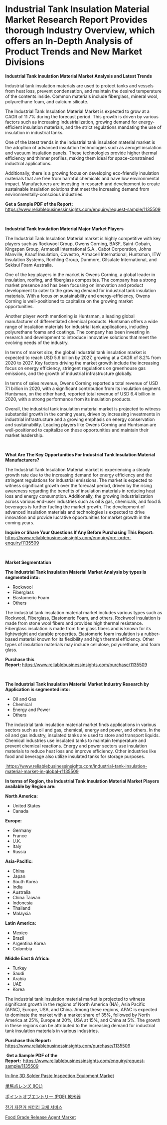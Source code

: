 <p><h1>Industrial Tank Insulation Material Market Research Report Provides thorough Industry Overview, which offers an In-Depth Analysis of Product Trends and New Market Divisions</h1></p><p><strong>Industrial Tank Insulation Material Market Analysis and Latest Trends</strong></p>
<p><p>Industrial tank insulation materials are used to protect tanks and vessels from heat loss, prevent condensation, and maintain the desired temperature of the contents inside. Common materials include fiberglass, mineral wool, polyurethane foam, and calcium silicate.</p><p>The Industrial Tank Insulation Material Market is expected to grow at a CAGR of 11.7% during the forecast period. This growth is driven by various factors such as increasing industrialization, growing demand for energy-efficient insulation materials, and the strict regulations mandating the use of insulation in industrial tanks.</p><p>One of the latest trends in the industrial tank insulation material market is the adoption of advanced insulation technologies such as aerogel insulation and vacuum insulation panels. These technologies provide higher thermal efficiency and thinner profiles, making them ideal for space-constrained industrial applications.</p><p>Additionally, there is a growing focus on developing eco-friendly insulation materials that are free from harmful chemicals and have low environmental impact. Manufacturers are investing in research and development to create sustainable insulation solutions that meet the increasing demand from environmentally-conscious industries.</p></p>
<p><strong>Get a Sample PDF of the Report:&nbsp;</strong> <a href="https://www.reliablebusinessinsights.com/enquiry/request-sample/1135509">https://www.reliablebusinessinsights.com/enquiry/request-sample/1135509</a></p>
<p>&nbsp;</p>
<p><strong>Industrial Tank Insulation Material Major Market Players</strong></p>
<p><p>The Industrial Tank Insulation Material market is highly competitive with key players such as Rockwool Group, Owens Corning, BASF, Saint-Gobain, Kingspan Group, Armacell International S.A., Cabot Corporation, Johns Manville, Knauf Insulation, Covestro, Armacell International, Huntsman, ITW Insulation Systems, Rochling Group, Dunmore, Gilsulate International, and Sekisui Foam Australia.</p><p>One of the key players in the market is Owens Corning, a global leader in insulation, roofing, and fiberglass composites. The company has a strong market presence and has been focusing on innovation and product development to cater to the growing demand for industrial tank insulation materials. With a focus on sustainability and energy-efficiency, Owens Corning is well-positioned to capitalize on the growing market opportunities.</p><p>Another player worth mentioning is Huntsman, a leading global manufacturer of differentiated chemical products. Huntsman offers a wide range of insulation materials for industrial tank applications, including polyurethane foams and coatings. The company has been investing in research and development to introduce innovative solutions that meet the evolving needs of the industry.</p><p>In terms of market size, the global industrial tank insulation market is expected to reach USD 5.6 billion by 2027, growing at a CAGR of 8.2% from 2020 to 2027. Key factors driving the market growth include the increasing focus on energy efficiency, stringent regulations on greenhouse gas emissions, and the growth of industrial infrastructure globally.</p><p>In terms of sales revenue, Owens Corning reported a total revenue of USD 7.1 billion in 2020, with a significant contribution from its insulation segment. Huntsman, on the other hand, reported total revenue of USD 6.4 billion in 2020, with a strong performance from its insulation products.</p><p>Overall, the industrial tank insulation material market is projected to witness substantial growth in the coming years, driven by increasing investments in industrial infrastructure and a growing emphasis on energy conservation and sustainability. Leading players like Owens Corning and Huntsman are well-positioned to capitalize on these opportunities and maintain their market leadership.</p></p>
<p>&nbsp;</p>
<p><strong>What Are The Key Opportunities For Industrial Tank Insulation Material Manufacturers?</strong></p>
<p><p>The Industrial Tank Insulation Material market is experiencing a steady growth rate due to the increasing demand for energy efficiency and the stringent regulations for industrial emissions. The market is expected to witness significant growth over the forecast period, driven by the rising awareness regarding the benefits of insulation materials in reducing heat loss and energy consumption. Additionally, the growing industrialization across various end-user industries such as oil & gas, chemicals, and food & beverages is further fueling the market growth. The development of advanced insulation materials and technologies is expected to drive innovation and provide lucrative opportunities for market growth in the coming years.</p></p>
<p><strong>Inquire or Share Your Questions If Any Before Purchasing This Report:</strong> <a href="https://www.reliablebusinessinsights.com/enquiry/pre-order-enquiry/1135509">https://www.reliablebusinessinsights.com/enquiry/pre-order-enquiry/1135509</a></p>
<p>&nbsp;</p>
<p><strong>Market Segmentation</strong></p>
<p><strong>The Industrial Tank Insulation Material Market Analysis by types is segmented into:</strong></p>
<p><ul><li>Rockwool</li><li>Fiberglass</li><li>Elastomeric Foam</li><li>Others</li></ul></p>
<p><p>The industrial tank insulation material market includes various types such as Rockwool, Fiberglass, Elastomeric Foam, and others. Rockwool insulation is made from stone wool fibers and provides high thermal resistance. Fiberglass insulation is made from fine glass fibers and is known for its lightweight and durable properties. Elastomeric foam insulation is a rubber-based material known for its flexibility and high thermal efficiency. Other types of insulation materials may include cellulose, polyurethane, and foam glass.</p></p>
<p><strong>Purchase this Report:&nbsp;</strong><a href="https://www.reliablebusinessinsights.com/purchase/1135509">https://www.reliablebusinessinsights.com/purchase/1135509</a></p>
<p>&nbsp;</p>
<p><strong>The Industrial Tank Insulation Material Market Industry Research by Application is segmented into:</strong></p>
<p><ul><li>Oil and Gas</li><li>Chemical</li><li>Energy and Power</li><li>Others</li></ul></p>
<p><p>The industrial tank insulation material market finds applications in various sectors such as oil and gas, chemical, energy and power, and others. In the oil and gas industry, insulated tanks are used to store and transport liquids. Chemical industries use insulated tanks to maintain temperature and prevent chemical reactions. Energy and power sectors use insulation materials to reduce heat loss and improve efficiency. Other industries like food and beverage also utilize insulated tanks for storage purposes.</p></p>
<p><a href="https://www.reliablebusinessinsights.com/industrial-tank-insulation-material-market-in-global-r1135509">&nbsp;https://www.reliablebusinessinsights.com/industrial-tank-insulation-material-market-in-global-r1135509</a></p>
<p><strong>In terms of Region, the Industrial Tank Insulation Material Market Players available by Region are:</strong></p>
<p>
    <p> <strong> North America: </strong>
        <ul>
            <li>United States</li>
            <li>Canada</li>
        </ul>
        </p> 
    <p> <strong> Europe: </strong>
        <ul>
            <li>Germany</li>
            <li>France</li>
            <li>U.K.</li>
            <li>Italy</li>
            <li>Russia</li>
        </ul>
        </p> 
    <p> <strong> Asia-Pacific: </strong>
        <ul>
            <li>China</li>
            <li>Japan</li>
            <li>South Korea</li>
            <li>India</li>
            <li>Australia</li>
            <li>China Taiwan</li>
            <li>Indonesia</li>
            <li>Thailand</li>
            <li>Malaysia</li>
        </ul>
        </p> 
    <p> <strong> Latin America: </strong>
        <ul>
            <li>Mexico</li>
            <li>Brazil</li>
            <li>Argentina Korea</li>
            <li>Colombia</li>
        </ul>
        </p> 
    <p> <strong> Middle East & Africa: </strong>
        <ul>
            <li>Turkey</li>
            <li>Saudi</li>
            <li>Arabia</li>
            <li>UAE</li>
            <li>Korea</li>
        </ul>
    </p>
    </p>
<p><p>The industrial tank insulation material market is projected to witness significant growth in the regions of North America (NA), Asia Pacific (APAC), Europe, USA, and China. Among these regions, APAC is expected to dominate the market with a market share of 35%, followed by North America at 25%, Europe at 20%, USA at 15%, and China at 5%. The growth in these regions can be attributed to the increasing demand for industrial tank insulation materials in various industries.</p></p>
<p><strong>Purchase this Report: </strong><a href="https://www.reliablebusinessinsights.com/purchase/1135509">https://www.reliablebusinessinsights.com/purchase/1135509</a></p>
<p>&nbsp;<strong>Get a Sample PDF of the Report:&nbsp;&nbsp;</strong><a href="https://www.reliablebusinessinsights.com/enquiry/request-sample/1135509">https://www.reliablebusinessinsights.com/enquiry/request-sample/1135509</a></p>
<p><strong></strong></p>
<p><p><a href="https://issuu.com/reportprime-2/docs/in-line-3d-solder-paste-inspection-equipment-marke">In-line 3D Solder Paste Inspection Equipment Market</a></p><p><a href="https://medium.com/@terrellconn2023/%E5%8D%98%E7%84%A6%E7%82%B9%E3%83%AC%E3%83%B3%E3%82%BA-iol-%E5%B8%82%E5%A0%B4%E5%B1%95%E6%9C%9B-%E6%A5%AD%E7%95%8C%E3%81%AE%E6%A6%82%E8%A6%81%E3%81%A8%E4%BA%88%E6%B8%AC-2024%E5%B9%B4%E3%81%8B%E3%82%892031%E5%B9%B4-089b1df0a0d4">単焦点レンズ (IOL)</a></p><p><a href="https://github.com/RodHoppe07/Market-Research-Report-List-2/blob/main/4046420106493.md">ポイントオブエントリー (POE) 軟水器</a></p><p><a href="https://github.com/langcat852024/Market-Research-Report-List-1/blob/main/5501423100396.md">전기 자전거 배터리 교체 서비스</a></p><p><a href="https://github.com/mbisetmhermsr/Market-Research-Report-List-2/blob/main/food-grade-release-agent-market.md">Food Grade Release Agent Market</a></p></p>